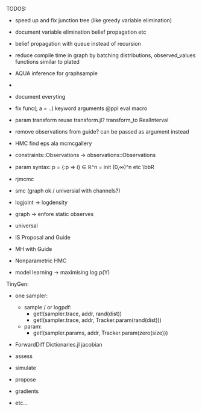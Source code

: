 TODOS:

- speed up and fix junction tree (like greedy variable elimination)
- document variable elimination belief propagation etc
- belief propagation with queue instead of recursion
- reduce compile time in graph by batching distributions, observed_values functions similar to plated

- AQUA inference for graphsample
- 
- document everyting


- fix func(; a = ..) keyword arguments @ppl eval macro
- param transform reuse transform.jl? transform_to RealInterval
- remove observations from guide? can be passed as argument instead
- HMC find eps ala mcmcgallery
- constraints::Observations -> observations::Observations

- param syntax: p = {:p => i} ∈ ℝ^n = init (0,∞)^n etc \bbR

- rjmcmc
- smc (graph ok / universial with channels?)
- logjoint -> logdensity
- graph -> enfore static observes

- universal
- IS Proposal and Guide
- MH with Guide
- Nonparametric HMC

- model learning -> maximising log p(Y)

TinyGen:
- one sampler:
  - sample / or logpdf:
    - get!(sampler.trace, addr, rand(dist))
    - get!(sampler.trace, addr, Tracker.param(rand(dist)))
  - param: 
    - get!(sampler.params, addr, Tracker.param(zero(size)))
- ForwardDiff Dictionaries.jl jacobian

- assess
- simulate
- propose
- gradients
- etc...